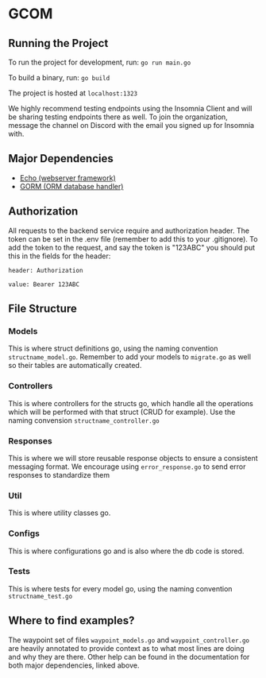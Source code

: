 # GCOM

## Running the Project

To run the project for development, run:
`go run main.go`

To build a binary, run:
`go build`

The project is hosted at `localhost:1323`

We highly recommend testing endpoints using the Insomnia Client and will be sharing testing endpoints there as well. To join the organization, message the channel on Discord with the email you signed up for Insomnia with.

## Major Dependencies

- [Echo (webserver framework)](https://echo.labstack.com/docs)
- [GORM (ORM database handler)](https://gorm.io/docs/)

## Authorization
All requests to the backend service require and authorization header. The token can be set in the .env file (remember to
add this to your .gitignore). To add the token to the request, and say the token is "123ABC" you should put this in the fields for the header:

    header: Authorization

    value: Bearer 123ABC

## File Structure

### Models

This is where struct definitions go, using the naming convention `structname_model.go`. Remember to add your models to `migrate.go` as well so
their tables are automatically created.

### Controllers

This is where controllers for the structs go, which handle all the operations which will be performed with that struct (CRUD for example). Use the naming convension `structname_controller.go`

### Responses

This is where we will store reusable response objects to ensure a consistent messaging format. We encourage using
`error_response.go` to send error responses to standardize them

### Util

This is where utility classes go.

### Configs

This is where configurations go and is also where the db code is stored.

### Tests

This is where tests for every model go, using the naming convention `structname_test.go`

## Where to find examples?

The waypoint set of files `waypoint_models.go` and `waypoint_controller.go` are heavily annotated to provide context as to what most lines are doing and why they are there. Other help can be found in the documentation for both major dependencies, linked above.
